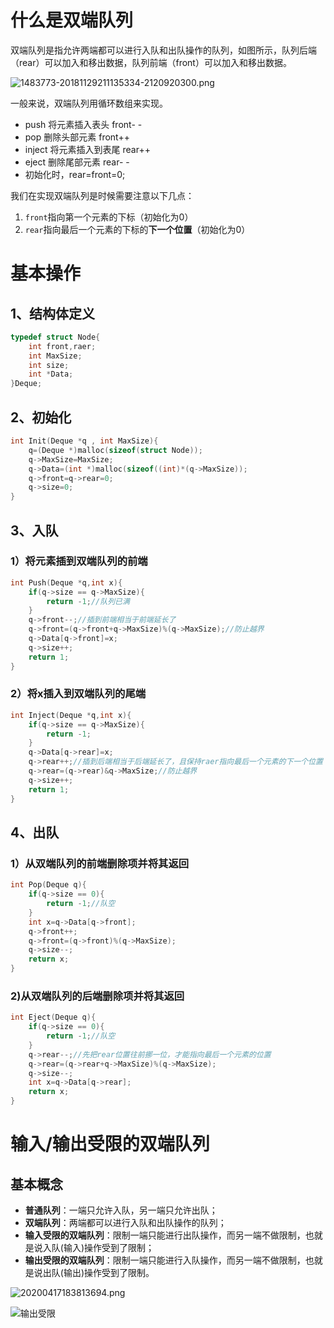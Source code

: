 # 什么是双端队列

双端队列是指允许两端都可以进行入队和出队操作的队列，如图所示，队列后端（rear）可以加入和移出数据，队列前端（front）可以加入和移出数据。

![1483773-20181129211135334-2120920300.png](https://i.loli.net/2020/11/12/W7io2jHQORxkC8q.png)

一般来说，双端队列用循环数组来实现。

- push 将元素插入表头 front- -
- pop 删除头部元素 front++
- inject 将元素插入到表尾 rear++
- eject 删除尾部元素 rear- -
- 初始化时，rear=front=0;

我们在实现双端队列是时候需要注意以下几点：

1. `front`指向第一个元素的下标（初始化为0）
2. `rear`指向最后一个元素的下标的**下一个位置**（初始化为0）

# 基本操作

## 1、结构体定义

~~~c
typedef struct Node{
    int front,raer;
    int MaxSize;
    int size;
    int *Data;
}Deque;
~~~

## 2、初始化

~~~c
int Init(Deque *q , int MaxSize){
    q=(Deque *)malloc(sizeof(struct Node));
    q->MaxSize=MaxSize;
    q->Data=(int *)malloc(sizeof((int)*(q->MaxSize));
    q->front=q->rear=0;
    q->size=0;            
}
~~~

## 3、入队

### 1）将元素插到双端队列的前端

~~~c
int Push(Deque *q,int x){
    if(q->size == q->MaxSize){
        return -1;//队列已满
    }
    q->front--;//插到前端相当于前端延长了
    q->front=(q->front+q->MaxSize)%(q->MaxSize);//防止越界
    q->Data[q->front]=x;
    q->size++;
    return 1;
}
~~~

### 2）将x插入到双端队列的尾端

~~~c
int Inject(Deque *q,int x){
    if(q->size == q->MaxSize){
        return -1;
    }
    q->Data[q->rear]=x;
    q->rear++;//插到后端相当于后端延长了，且保持raer指向最后一个元素的下一个位置
    q->rear=(q->rear)&q->MaxSize;//防止越界
    q->size++;
    return 1;
}
~~~

## 4、出队

### 1）从双端队列的前端删除项并将其返回

~~~ c
int Pop(Deque q){
    if(q->size == 0){
        return -1;//队空
    }
    int x=q->Data[q->front];
    q->front++;
    q->front=(q->front)%(q->MaxSize);
    q->size--;
    return x;
}
~~~

### 2)从双端队列的后端删除项并将其返回

~~~c
int Eject(Deque q){
    if(q->size == 0){
        return -1;//队空
    }
    q->rear--;//先把rear位置往前挪一位，才能指向最后一个元素的位置
    q->rear=(q->rear+q->MaxSize)%(q->MaxSize);
    q->size--;
    int x=q->Data[q->rear];
    return x;
}
~~~

# 输入/输出受限的双端队列

## 基本概念

- **普通队列**：一端只允许入队，另一端只允许出队；
- **双端队列**：两端都可以进行入队和出队操作的队列；
- **输入受限的双端队列**：限制一端只能进行出队操作，而另一端不做限制，也就是说入队(输入)操作受到了限制；
- **输出受限的双端队列**：限制一端只能进行入队操作，而另一端不做限制，也就是说出队(输出)操作受到了限制。

![20200417183813694.png](https://i.loli.net/2020/11/12/iWBcNybAstdrM4u.png)

![输出受限](https://i.loli.net/2020/11/12/uhAiY4DXKaEv3g6.png)







